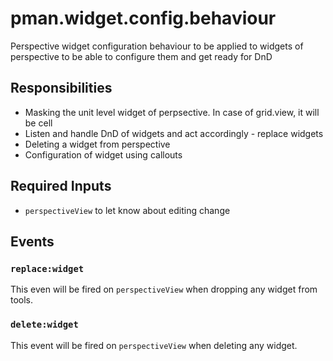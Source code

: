 # pman.widget.config.behaviour

Perspective widget configuration behaviour to be applied to widgets of perspective to be able to configure them and get ready for DnD

## Responsibilities

  * Masking the unit level widget of perpsective. In case of grid.view, it will be cell
  * Listen and handle DnD of widgets and act accordingly - replace widgets
  * Deleting a widget from perspective
  * Configuration of widget using callouts

## Required Inputs

  * `perspectiveView` to let know about editing change

## Events

### `replace:widget`

This even will be fired on `perspectiveView` when dropping any widget from tools.

### `delete:widget`

This event will be fired on `perspectiveView` when deleting any widget.